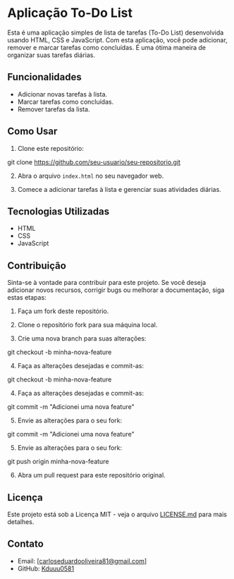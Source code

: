 # Aplicação To-Do List

Esta é uma aplicação simples de lista de tarefas (To-Do List) desenvolvida usando HTML, CSS e JavaScript. Com esta aplicação, você pode adicionar, remover e marcar tarefas como concluídas. É uma ótima maneira de organizar suas tarefas diárias.

## Funcionalidades

- Adicionar novas tarefas à lista.
- Marcar tarefas como concluídas.
- Remover tarefas da lista.

## Como Usar

1. Clone este repositório:

git clone https://github.com/seu-usuario/seu-repositorio.git

2. Abra o arquivo `index.html` no seu navegador web.

3. Comece a adicionar tarefas à lista e gerenciar suas atividades diárias.

## Tecnologias Utilizadas

- HTML
- CSS
- JavaScript

## Contribuição

Sinta-se à vontade para contribuir para este projeto. Se você deseja adicionar novos recursos, corrigir bugs ou melhorar a documentação, siga estas etapas:

1. Faça um fork deste repositório.

2. Clone o repositório fork para sua máquina local.

3. Crie uma nova branch para suas alterações:
   
git checkout -b minha-nova-feature

4. Faça as alterações desejadas e commit-as:

git checkout -b minha-nova-feature

4. Faça as alterações desejadas e commit-as:

git commit -m "Adicionei uma nova feature"

5. Envie as alterações para o seu fork:

git commit -m "Adicionei uma nova feature"

5. Envie as alterações para o seu fork:

git push origin minha-nova-feature

6. Abra um pull request para este repositório original.

## Licença

Este projeto está sob a Licença MIT - veja o arquivo [LICENSE.md](LICENSE.md) para mais detalhes.

## Contato

- Email: [carloseduardooliveira81@gmail.com]
- GitHub: [Kduuu0581](https://github.com/Kduuu0581)





